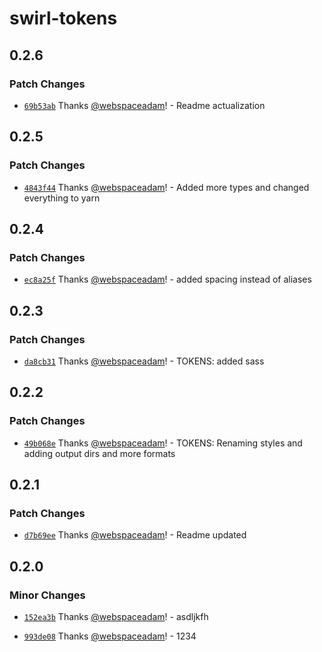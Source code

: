 # swirl-tokens

## 0.2.6

### Patch Changes

- [`69b53ab`](https://github.com/flip-corp/swirl/commit/69b53abc5b2d31c0d1002be32ddf75ec1af51fd6) Thanks [@webspaceadam](https://github.com/webspaceadam)! - Readme actualization

## 0.2.5

### Patch Changes

- [`4843f44`](https://github.com/flip-corp/swirl/commit/4843f44288ff7de6e1893df9e3baafa086c156d8) Thanks [@webspaceadam](https://github.com/webspaceadam)! - Added more types and changed everything to yarn

## 0.2.4

### Patch Changes

- [`ec8a25f`](https://github.com/flip-corp/swirl/commit/ec8a25f52446bec5403817678c61e93e31317aca) Thanks [@webspaceadam](https://github.com/webspaceadam)! - added spacing instead of aliases

## 0.2.3

### Patch Changes

- [`da8cb31`](https://github.com/flip-corp/swirl/commit/da8cb313ef9778e11280b189f86b4c3d4efbb994) Thanks [@webspaceadam](https://github.com/webspaceadam)! - TOKENS: added sass

## 0.2.2

### Patch Changes

- [`49b068e`](https://github.com/flip-corp/swirl/commit/49b068e794c2290ee431c9909a8cb54fd6df7484) Thanks [@webspaceadam](https://github.com/webspaceadam)! - TOKENS: Renaming styles and adding output dirs and more formats

## 0.2.1

### Patch Changes

- [`d7b69ee`](https://github.com/flip-corp/swirl/commit/d7b69ee1009e97a673d7e1aabc6e77ce47a8c7cd) Thanks [@webspaceadam](https://github.com/webspaceadam)! - Readme updated

## 0.2.0

### Minor Changes

- [`152ea3b`](https://github.com/flip-corp/swirl/commit/152ea3b14a7914da6e8f3906a6255a13589d8bed) Thanks [@webspaceadam](https://github.com/webspaceadam)! - asdljkfh

* [`993de08`](https://github.com/flip-corp/swirl/commit/993de088b14e37c03ffba93c6e5b6c3d98991fbf) Thanks [@webspaceadam](https://github.com/webspaceadam)! - 1234
